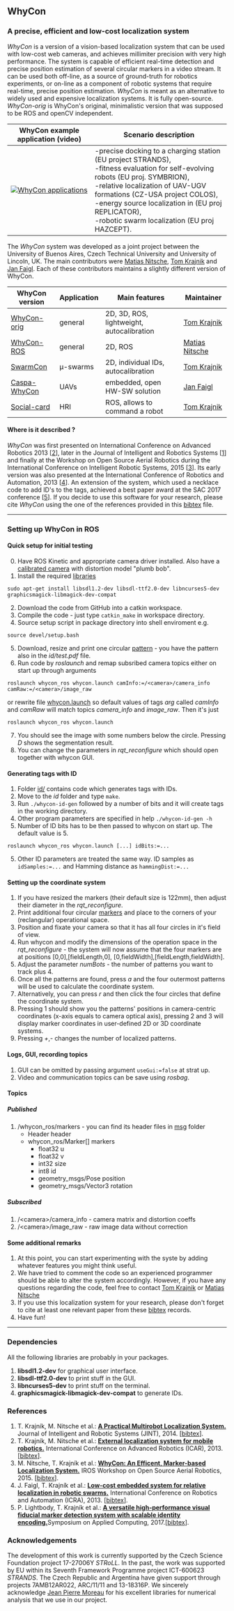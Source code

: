 ## WhyCon

### A precise, efficient and low-cost localization system 

_WhyCon_ is a version of a vision-based localization system that can be used with low-cost web cameras, and achieves millimiter precision with very high performance.
The system is capable of efficient real-time detection and precise position estimation of several circular markers in a video stream. 
It can be used both off-line, as a source of ground-truth for robotics experiments, or on-line as a component of robotic systems that require real-time, precise position estimation.
_WhyCon_ is meant as an alternative to widely used and expensive localization systems. It is fully open-source.
_WhyCon-orig_ is WhyCon's original, minimalistic version that was supposed to be ROS and openCV independent.


| WhyCon example application (video)  | Scenario description |
| ------ | ----------- |
|[![WhyCon applications](https://raw.githubusercontent.com/wiki/gestom/WhyCon/pics/whycon.png)](https://www.youtube.com/watch?v=KgKrN8_EmUA"AAAA")|-precise docking to a charging station (EU project STRANDS),<br/> -fitness evaluation for self-evolving robots (EU proj. SYMBRION),<br/>-relative localization of UAV-UGV formations (CZ-USA project COLOS),<br/>-energy source localization in (EU proj REPLICATOR),<br/>-robotic swarm localization (EU proj HAZCEPT).|

The _WhyCon_ system was developed as a joint project between the University of Buenos Aires, Czech Technical University and University of Lincoln, UK.
The main contributors were [Matias Nitsche](https://scholar.google.co.uk/citations?user=Z0hQoRUAAAAJ&hl=en&oi=ao), [Tom Krajnik](http://scholar.google.co.uk/citations?user=Qv3nqgsAAAAJ&hl=en&oi=ao) and [Jan Faigl](https://scholar.google.co.uk/citations?user=-finD_sAAAAJ&hl=en). Each of these contributors maintains a slightly different version of WhyCon.

| WhyCon version  | Application | Main features | Maintainer|
| --------------- | ----------- | ------ | ----- |
| [WhyCon-orig](../../) | general | 2D, 3D, ROS, lightweight, autocalibration | [Tom Krajnik](http://scholar.google.co.uk/citations?user=Qv3nqgsAAAAJ&hl=en&oi=ao)|
| [WhyCon-ROS](https://github.com/lrse/whycon) | general | 2D, ROS | [Matias Nitsche](https://scholar.google.co.uk/citations?user=Z0hQoRUAAAAJ&hl=en&oi=ao) |
| [SwarmCon](https://github.com/gestom/CosPhi/tree/master/Localization) | μ-swarms | 2D, individual IDs, autocalibration | [Tom Krajnik](http://scholar.google.co.uk/citations?user=Qv3nqgsAAAAJ&hl=en&oi=ao) |
| [Caspa-WhyCon](http://robotics.fel.cvut.cz/faigl/caspa/) | UAVs | embedded, open HW-SW solution | [Jan Faigl](https://scholar.google.co.uk/citations?user=-finD_sAAAAJ&hl=en) |
| [Social-card](https://github.com/strands-project/strands_social/tree/hydro-devel/social_card_reader) | HRI | ROS, allows to command a robot | [Tom Krajnik](http://scholar.google.co.uk/citations?user=Qv3nqgsAAAAJ&hl=en&oi=ao) |

#### Where is it described ?

<i>WhyCon</i> was first presented on International Conference on Advanced Robotics 2013 [[2](#references)], later in the Journal of Intelligent and Robotics Systems [[1](#references)] and finally at the Workshop on Open Source Aerial Robotics during the International Conference on Intelligent Robotic Systems, 2015 [[3](#references)]. Its early version was also presented at the International Conference of Robotics and Automation, 2013 [[4](#references)]. An extension of the system, which used a necklace code to add ID's to the tags, achieved a best paper award at the SAC 2017 conference [[5](#references)].
If you decide to use this software for your research, please cite <i>WhyCon</i> using the one of the references provided in this [bibtex](http://raw.githubusercontent.com/wiki/gestom/CosPhi/papers/WhyCon.bib) file.

-----

### Setting up WhyCon in ROS

#### Quick setup for initial testing

0. Have ROS Kinetic and appropriate camera driver installed. Also have a <a href="http://wiki.ros.org/camera_calibration/Tutorials/MonocularCalibration">calibrated camera</a> with distortion model "plumb bob".
1. Install the required <a href="#dependencies">libraries</a>
```
sudo apt-get install libsdl1.2-dev libsdl-ttf2.0-dev libncurses5-dev graphicsmagick-libmagick-dev-compat
```
2. Download the code from GitHub into a catkin workspace.
3. Compile the code - just type `catkin_make` in workspace directory.
4. Source setup script in package directory into shell enviroment e.g.
```
source devel/setup.bash
```
5. Download, resize and print one circular <a href="id/test.pdf">pattern</a> - you have the pattern also in the <i>id/test.pdf</i> file.
6. Run code by <i>roslaunch</i> and remap subsribed camera topics either on start up through arguments
```
roslaunch whycon_ros whycon.launch camInfo:=/<camera>/camera_info camRaw:=/<camera>/image_raw
```
or rewrite file <a href="launch/whycon.launch">whycon.launch</a> so default values of tags <i>arg</i> called <i>camInfo</i> and <i>camRaw</i> will match topics <i>camera_info</i> and <i>image_raw</i>. Then it's just
```
roslaunch whycon_ros whycon.launch
```
7. You should see the image with some numbers below the circle. Pressing <i>D</i> shows the segmentation result.
8. You can change the parameters in <i>rqt_reconfigure</i> which should open together with whycon GUI.

#### Generating tags with ID

1. Folder <a href="id/">id/</a> contains code which generates tags with IDs.
2. Move to the <i>id</i> folder and type `make`.
2. Run `./whycon-id-gen` followed by a number of bits and it will create tags in the working directory.
3. Other program parameters are specified in help `./whycon-id-gen -h`
4. Number of ID bits has to be then passed to whycon on start up. The default value is 5.
```
roslaunch whycon_ros whycon.launch [...] idBits:=...
```
5. Other ID parameters are treated the same way. ID samples as `idSamples:=...` and Hamming distance as `hammingDist:=...`

#### Setting up the coordinate system

1. If you have resized the markers (their default size is 122mm), then adjust their diameter in the <i>rqt_reconfigure</i>.
2. Print additional four circular <a href="id/test.pdf">markers</a> and place to the corners of your (reclangular) operational space.
3. Position and fixate your camera so that it has all four circles in it's field of view.
4. Run whycon and modify the dimensions of the operation space in the <i>rqt_reconfigure</i> - the system will now assume that the four markers are at positions [0,0],[fieldLength,0], [0,fieldWidth],[fieldLength,fieldWidth]. 
5. Adjust the parameter <i>numBots</i> - the number of patterns you want to track plus 4.
6. Once all the patterns are found, press <i>a</i> and the four outermost patterns will be used to calculate the coordinate system.
7. Alternatively, you can press <i>r</i> and then click the four circles that define the coordinate system.
8. Pressing 1 should show you the patterns' positions in camera-centric coordinates (x-axis equals to camera optical axis), pressing 2 and 3 will display marker coordinates in user-defined 2D or 3D coordinate systems.
9. Pressing <i>+</i>,<i>-</i> changes the number of localized patterns.

#### Logs, GUI, recording topics

1. GUI can be omitted by passing argument `useGui:=false` at strat up.
2. Video and communication topics can be save using <i>rosbag</i>.

#### Topics
##### Published
1. /whycon_ros/markers - you can find its header files in <a href="msg/">msg</a> folder
   - Header header
   - whycon_ros/Marker[] markers
     - float32 u
     - float32 v
     - int32 size
     - int8 id
     - geometry_msgs/Pose position
     - geometry_msgs/Vector3 rotation
##### Subscribed
1. /&lt;camera&gt;/camera_info - camera matrix and distortion coeffs
2. /&lt;camera&gt;/image_raw - raw image data without correction

#### Some additional remarks

1. At this point, you can start experimenting with the syste by adding whatever features you might think useful.
2. We have tried to comment the code so an experienced programmer should be able to alter the system accordingly. However, if you have any questions regarding the code, feel free to contact [Tom Krajnik](http://scholar.google.co.uk/citations?user=Qv3nqgsAAAAJ&hl=en&oi=ao) or [Matias Nitsche](https://scholar.google.co.uk/citations?user=Z0hQoRUAAAAJ&hl=en&oi=ao)
3. If you use this localization system for your research, please don't forget to cite at least one relevant paper from these [bibtex](http://raw.githubusercontent.com/wiki/gestom/CosPhi/papers/WhyCon.bib) records.
4. Have fun!
</ol>

<hr>

### <a name="dependencies">Dependencies</a>

All the following libraries are probably in your packages.

1. <b>libsdl1.2-dev</b> for graphical user interface.
2. <b>libsdl-ttf2.0-dev</b> to print stuff in the GUI.
3. <b>libncurses5-dev</b> to print stuff on the terminal.
4. <b>graphicsmagick-libmagick-dev-compat</b> to generate IDs.

### References

1. T. Krajník, M. Nitsche et al.: <b>[A Practical Multirobot Localization System.](http://raw.githubusercontent.com/wiki/gestom/CosPhi/papers/2015_JINT_whycon.pdf)</b> Journal of Intelligent and Robotic Systems (JINT), 2014. [[bibtex](http://raw.githubusercontent.com/wiki/gestom/CosPhi/papers/2015_JINT_whycon.bib)].
2. T. Krajník, M. Nitsche et al.: <b>[External localization system for mobile robotics.](http://raw.githubusercontent.com/wiki/gestom/CosPhi/papers/2013_icar_whycon.pdf)</b> International Conference on Advanced Robotics (ICAR), 2013. [[bibtex](http://raw.githubusercontent.com/wiki/gestom/CosPhi/papers/2013_icar_whycon.bib)].
3. M. Nitsche, T. Krajník et al.: <b>[WhyCon: An Efficent, Marker-based Localization System.](http://raw.githubusercontent.com/wiki/gestom/CosPhi/papers/2015_irososar_whycon.pdf)</b> IROS Workshop on Open Source Aerial Robotics, 2015. [[bibtex](http://raw.githubusercontent.com/wiki/gestom/CosPhi/papers/2015_irososar_whycon.bib)].
4. J. Faigl, T. Krajník et al.: <b>[Low-cost embedded system for relative localization in robotic swarms.](http://ieeexplore.ieee.org/xpls/abs_all.jsp?arnumber=6630694)</b> International Conference on Robotics and Automation (ICRA), 2013. [[bibtex](http://raw.githubusercontent.com/wiki/gestom/CosPhi/papers/2013_icra_whycon.bib)].
5. P. Lightbody, T. Krajník et al.: <b>[A versatile high-performance visual fiducial marker detection system with scalable identity encoding.](http://eprints.lincoln.ac.uk/25828/1/4d0bd9e8a3b3b5ad6ca2d56c1438fbbc.pdf)</b>Symposium on Applied Computing, 2017.[[bibtex](http://raw.githubusercontent.com/wiki/gestom/CosPhi/papers/2017_sac_whycon.bib)].

### Acknowledgements

The development of this work is currently supported by the Czech Science Foundation project 17-27006Y _STRoLL_.
In the past, the work was supported by EU within its Seventh Framework Programme project ICT-600623 _STRANDS_.
The Czech Republic and Argentina have given support through projects 7AMB12AR022, ARC/11/11 and 13-18316P.
We sincerely acknowledge [Jean Pierre Moreau](http://jean-pierre.moreau.pagesperso-orange.fr/infos.html) for his excellent libraries for numerical analysis that we use in our project. 
